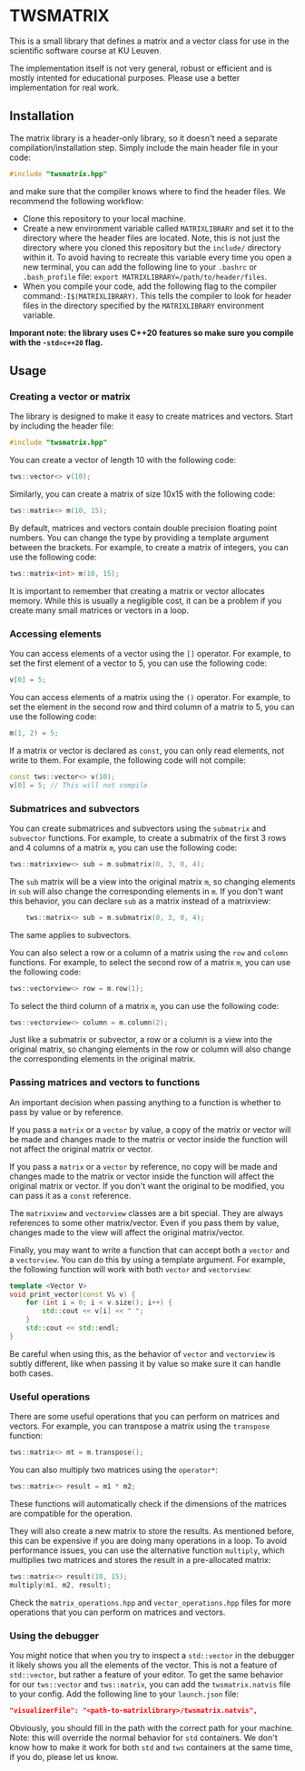 # TWSMATRIX

This is a small library that defines a matrix and a vector class for use in the scientific software course at KU Leuven.

The implementation itself is not very general, robust or efficient and is mostly intented for educational purposes. Please use a better implementation for real work.

## Installation

The matrix library is a header-only library, so it doesn't need a separate compilation/installation step. Simply include the main header file in your code:
```cpp
#include "twsmatrix.hpp"
```
and make sure that the compiler knows where to find the header files. We recommend the following workflow:
- Clone this repository to your local machine.
- Create a new environment variable called `MATRIXLIBRARY` and set it to the directory where the header files are located. Note, this is not just the directory where you cloned this repository but the `include/` directory within it. To avoid having to recreate this variable every time you open a new terminal, you can add the following line to your `.bashrc` or `.bash_profile` file: `export MATRIXLIBRARY=/path/to/header/files`.
- When you compile your code, add the following flag to the compiler command:`-I$(MATRIXLIBRARY)`. This tells the compiler to look for header files in the directory specified by the `MATRIXLIBRARY` environment variable.

**Imporant note: the library uses C++20 features so make sure you compile with the `-std=c++20` flag.** 

## Usage

### Creating a vector or matrix

The library is designed to make it easy to create matrices and vectors. Start by including the header file:
```cpp
#include "twsmatrix.hpp"
```
You can create a vector of length 10 with the following code:
```cpp
tws::vector<> v(10);
```
Similarly, you can create a matrix of size 10x15 with the following code:
```cpp
tws::matrix<> m(10, 15);
```
By default, matrices and vectors contain double precision floating point numbers. You can change the type by providing a template argument between the brackets. For example, to create a matrix of integers, you can use the following code:
```cpp
tws::matrix<int> m(10, 15);
```

It is important to remember that creating a matrix or vector allocates memory. While this is usually a negligible cost, it can be a problem if you create many small matrices or vectors in a loop.

### Accessing elements


You can access elements of a vector using the `[]` operator. For example, to set the first element of a vector to 5, you can use the following code:
```cpp
v[0] = 5;
```

You can access elements of a matrix using the `()` operator. For example, to set the element in the second row and third column of a matrix to 5, you can use the following code:
```cpp
m(1, 2) = 5;
```

If a matrix or vector is declared as `const`, you can only read elements, not write to them. For example, the following code will not compile:
```cpp
const tws::vector<> v(10);
v[0] = 5; // This will not compile
```

### Submatrices and subvectors

You can create submatrices and subvectors using the `submatrix` and `subvector` functions. For example, to create a submatrix of the first 3 rows and 4 columns of a matrix `m`, you can use the following code:
```cpp
tws::matrixview<> sub = m.submatrix(0, 3, 0, 4);
```
The `sub` matrix will be a view into the original matrix `m`, so changing elements in `sub` will also change the corresponding elements in `m`. If you don't want this behavior, you can declare `sub` as a matrix instead of a matrixview:
```cpp
    tws::matrix<> sub = m.submatrix(0, 3, 0, 4);
```
The same applies to subvectors.

You can also select a row or a column of a matrix using the `row` and `colomn` functions. For example, to select the second row of a matrix `m`, you can use the following code:
```cpp
tws::vectorview<> row = m.row(1);
```
To select the third column of a matrix `m`, you can use the following code:
```cpp
tws::vectorview<> column = m.column(2);
```
Just like a submatrix or subvector, a row or a column is a view into the original matrix, so changing elements in the row or column will also change the corresponding elements in the original matrix.

### Passing matrices and vectors to functions

An important decision when passing anything to a function is whether to pass by value or by reference.

If you pass a `matrix` or a `vector` by value, a copy of the matrix or vector will be made and changes made to the matrix or vector inside the function will not affect the original matrix or vector.

If you pass a `matrix` or a `vector` by reference, no copy will be made and changes made to the matrix or vector inside the function will affect the original matrix or vector. If you don't want the original to be modified, you can pass it as a `const` reference.

The `matrixview` and `vectorview` classes are a bit special. They are always references to some other matrix/vector. Even if you pass them by value, changes made to the view will affect the original matrix/vector.

Finally, you may want to write a function that can accept both a `vector` and a `vectorview`. You can do this by using a template argument. For example, the following function will work with both `vector` and `vectorview`:
```cpp
template <Vector V>
void print_vector(const V& v) {
    for (int i = 0; i < v.size(); i++) {
        std::cout << v[i] << " ";
    }
    std::cout << std::endl;
}
```
Be careful when using this, as the behavior of `vector` and `vectorview` is subtly different, like when passing it by value so make sure it can handle both cases.

### Useful operations

There are some useful operations that you can perform on matrices and vectors. For example, you can transpose a matrix using the `transpose` function:
```cpp
tws::matrix<> mt = m.transpose();
```
You can also multiply two matrices using the `operator*`:
```cpp
tws::matrix<> result = m1 * m2;
```
These functions will automatically check if the dimensions of the matrices are compatible for the operation.

They will also create a new matrix to store the results. As mentioned before, this can be expensive if you are doing many operations in a loop. To avoid performance issues, you can use the alternative function `multiply`, which multiplies two matrices and stores the result in a pre-allocated matrix:
```cpp
tws::matrix<> result(10, 15);
multiply(m1, m2, result);
```
Check the `matrix_operations.hpp` and `vector_operations.hpp` files for more operations that you can perform on matrices and vectors.

### Using the debugger

You might notice that when you try to inspect a `std::vector` in the debugger it likely shows you all the elements of the vector. This is not a feature of `std::vector`, but rather a feature of your editor. To get the same behavior for our `tws::vector` and `tws::matrix`, you can add the `twsmatrix.natvis` file to your config. Add the following line to your `launch.json` file:
```json
"visualizerFile": "<path-to-matrixlibrary>/twsmatrix.natvis",
```
Obviously, you should fill in the path with the correct path for your machine. Note: this will override the normal behavior for `std` containers. We don't know how to make it work for both `std` and `tws` containers at the same time, if you do, please let us know.